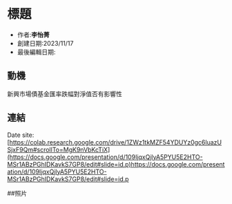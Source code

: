 # 標題
- 作者:**李怡菁**
- 創建日期:2023/11/17
- 最後編輯日期:

## 動機
新興市場債基金匯率跌幅對淨值否有影響性

## 連結
Date site: [https://colab.research.google.com/drive/1ZWz1tkMZF54YDUYz0gc6luazUSjxF9Qm#scrollTo=MgK9nVbKcTiX](https://docs.google.com/presentation/d/109IjqxQjlyA5PYU5E2HTO-MSr1ABzPGhIDKavkS7GP8/edit#slide=id.p)https://docs.google.com/presentation/d/109IjqxQjlyA5PYU5E2HTO-MSr1ABzPGhIDKavkS7GP8/edit#slide=id.p

##照片
